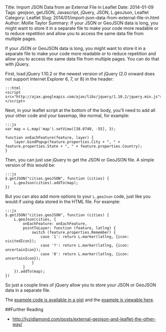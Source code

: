 Title: Import JSON Data from an External File in Leaflet
Date: 2014-01-09
Tags: geojson, getJSON, Javascript, jQuery, JSON, L.geoJson, Leaflet
Category: Leaflet
Slug: 2014/01/import-json-data-from-external-file-in.html
Author: Mollie Taylor
Summary: If your JSON or GeoJSON data is long, you might want to store it in a separate file to make your code more readable or to reduce repetition and allow you to access the same data file from multiple pages.

If your JSON or GeoJSON data is long, you might want to store it in a separate file to make your code more readable or to reduce repetition and allow you to access the same data file from multiple pages. You can do that with jQuery.

First, load jQuery 1.10.2 or the newest version of jQuery (2.0 onward does not support Internet Explorer 6, 7, or 8) in the header:

	:::html
	<script src="http://ajax.googleapis.com/ajax/libs/jquery/1.10.2/jquery.min.js"></script>

Next, in your leaflet script at the bottom of the body, you'll need to add all your other code and your basemap, like normal, for example:

	:::js
	var map = L.map('map').setView([38.0740, -55], 3);

	function onEachFeature(feature, layer) {
		layer.bindPopup(feature.properties.City + ", " + feature.properties.State + ", " + feature.properties.Country);
	}

Then, you can just use jQuery to get the JSON or GeoJSON file. A simple version of this would be:

	:::js
	$.getJSON("cities.geoJSON", function (cities) {
		L.geoJson(cities).addTo(map);
	})

But you can also add more options to your ```L.geoJson``` code, just like you would if using data stored in the HTML file. For example:

	:::js
	$.getJSON("cities.geoJSON", function (cities) {
		L.geoJson(cities, {
			onEachFeature: onEachFeature,
			pointToLayer: function (feature, latlng) {
				switch (feature.properties.Remember) {
					case '1': return L.marker(latlng, {icon: visitedIcon});
					case '?': return L.marker(latlng, {icon: uncertainIcon});
					case '0': return L.marker(latlng, {icon: uncertainIcon});
				}
			}
		}).addTo(map);
	})

So just a couple lines of jQuery allow you to store your JSON or GeoJSON data in a separate file.

The [example code is available in a gist](https://gist.github.com/mollietaylor/7582459) and the [example is viewable here](http://gtg339g.com/skills/js/leaflet/cities/).

##Further Reading
* <http://lyzidiamond.com/posts/external-geojson-and-leaflet-the-other-way/>
